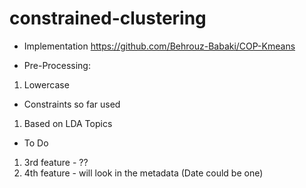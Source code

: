 # constrained-clustering

- Implementation
https://github.com/Behrouz-Babaki/COP-Kmeans

- Pre-Processing:
1. Lowercase

- Constraints so far used
1. Based on LDA Topics

- To Do

1. 3rd feature - ??
2. 4th feature - will look in the metadata (Date could be one)
